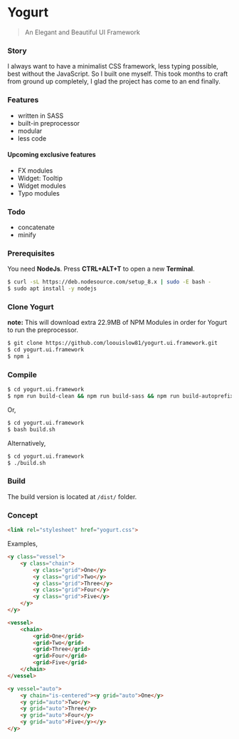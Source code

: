 # Yogurt

> An Elegant and Beautiful UI Framework

### Story

I always want to have a minimalist CSS framework, less typing possible, best without the JavaScript. So I built one myself. This took months to craft from ground up completely, I glad the project has come to an end finally.

### Features

- written in SASS
- built-in preprocessor
- modular
- less code

#### Upcoming exclusive features

- FX modules
- Widget: Tooltip
- Widget modules
- Typo modules

### Todo

- concatenate
- minify

### Prerequisites

You need **NodeJs**. Press **CTRL+ALT+T** to open a new **Terminal**.

```bash
$ curl -sL https://deb.nodesource.com/setup_8.x | sudo -E bash -
$ sudo apt install -y nodejs
```

### Clone Yogurt

**note:** This will download extra 22.9MB of NPM Modules in order for Yogurt to run the preprocessor.

```bash
$ git clone https://github.com/loouislow81/yogurt.ui.framework.git
$ cd yogurt.ui.framework
$ npm i
```

### Compile

```bash
$ cd yogurt.ui.framework
$ npm run build-clean && npm run build-sass && npm run build-autoprefix
```

Or,

```bash
$ cd yogurt.ui.framework
$ bash build.sh
```

Alternatively,

```bash
$ cd yogurt.ui.framework
$ ./build.sh
```

### Build

The build version is located at `/dist/` folder.

### Concept

```html
<link rel="stylesheet" href="yogurt.css">
```

Examples,

```html
<y class="vessel">
	<y class="chain">
		<y class="grid">One</y>
		<y class="grid">Two</y>
		<y class="grid">Three</y>
		<y class="grid">Four</y>
		<y class="grid">Five</y>
	</y>
</y>
```

```html
<vessel>
	<chain>
		<grid>One</grid>
		<grid>Two</grid>
		<grid>Three</grid>
		<grid>Four</grid>
		<grid>Five</grid>
	</chain>
</vessel>
```

```html
<y vessel="auto">
	<y chain="is-centered"><y grid="auto">One</y>
	<y grid="auto">Two</y>
	<y grid="auto">Three</y>
	<y grid="auto">Four</y>
	<y grid="auto">Five</y></y>
</y>
```
